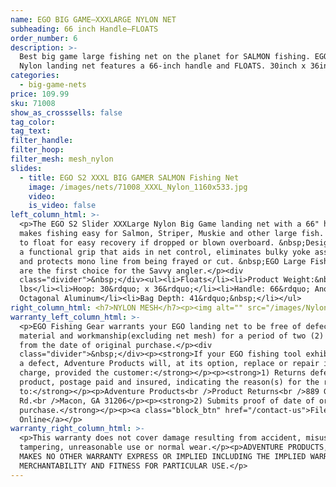 ```yaml
---
name: EGO BIG GAME—XXXLARGE NYLON NET
subheading: 66 inch Handle—FLOATS
order_number: 6
description: >-
  Best big game large fishing net on the planet for SALMON fishing. EGO XXXLarge
  Nylon landing net features a 66-inch handle and FLOATS. 30inch x 36inch Hoop
categories:
  - big-game-nets
price: 109.99
sku: 71008
show_as_crosssells: false
tag_color:
tag_text:
filter_handle:
filter_hoop:
filter_mesh: mesh_nylon
slides:
  - title: EGO S2 XXXL BIG GAMER SALMON Fishing Net
    image: /images/nets/71008_XXXL_Nylon_1160x533.jpg
    video:
    is_video: false
left_column_html: >-
  <p>The EGO S2 Slider XXXLarge Nylon Big Game landing net with a 66" handle
  makes fishing easy for Salmon, Striper, Muskie and other large fish. Designed
  to float for easy recovery if dropped or blown overboard. &nbsp;Designed with
  a functional grip that aids in net control, eliminates bulky yoke assemblies
  and protects mono line from being frayed or cut. &nbsp;EGO Large Fishing Nets
  are the first choice for the Savvy angler.</p><div
  class="divider">&nbsp;</div><ul><li>Floats</li><li>Product Weight:&nbsp; 4.0
  lbs</li><li>Hoop: 30&rdquo; x 36&rdquo;</li><li>Handle: 66&rdquo; Anodized
  Octagonal Aluminum</li><li>Bag Depth: 41&rdquo;&nbsp;</li></ul>
right_column_html: <h7>NYLON MESH</h7><p><img alt="" src="/images/Nylon_400x150.jpg" /></p>
warranty_left_column_html: >-
  <p>EGO Fishing Gear warrants your EGO landing net to be free of defects in
  material and workmanship(excluding net mesh) for a period of two (2) years
  from the date of original purchase.</p><div
  class="divider">&nbsp;</div><p><strong>If your EGO fishing tool exhibits such
  a defect, Adventure Products will, at its option, replace or repair it without
  charge, provided the customer:</strong></p><p><strong>1) Returns defective
  product, postage paid and insured, indicating the reason(s) for the return
  to:</strong></p><p>Adventure Products<br />Product Returns<br />889 Guy Paine
  Rd.<br />Macon, GA 31206</p><p><strong>2) Submits proof of date of original
  purchase.</strong></p><p><a class="block_btn" href="/contact-us">File Claim
  Online</a></p>
warranty_right_column_html: >-
  <p>This warranty does not cover damage resulting from accident, misuse, abuse,
  tampering, unreasonable use or normal wear.</p><p>ADVENTURE PRODUCTS, INC.
  MAKES NO OTHER WARRANTY EXPRESS OR IMPLIED INCLUDING THE IMPLIED WARRANTIES OF
  MERCHANTABILITY AND FITNESS FOR PARTICULAR USE.</p>
---
```


